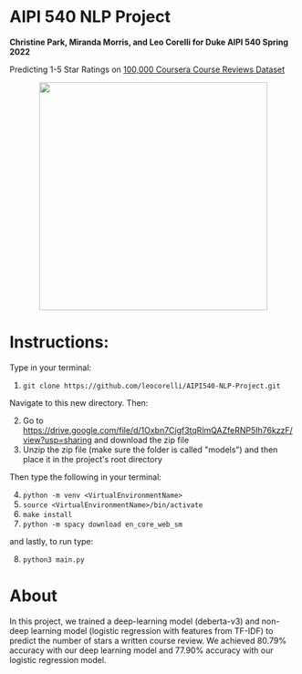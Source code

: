 # AIPI 540 NLP Project
**Christine Park, Miranda Morris, and Leo Corelli for Duke AIPI 540 Spring 2022**

Predicting 1-5 Star Ratings on [100,000 Coursera Course Reviews Dataset](https://www.kaggle.com/septa97/100k-courseras-course-reviews-dataset)

<p align="center">
  <img src="https://upload.wikimedia.org/wikipedia/commons/c/c3/FiveStarsInline5.svg" width="400" /> 
</p>

# Instructions:
Type in your terminal:
1. `git clone https://github.com/leocorelli/AIPI540-NLP-Project.git`

Navigate to this new directory. Then:

2. Go to https://drive.google.com/file/d/1Oxbn7Cigf3tqRlmQAZfeRNP5Ih76kzzF/view?usp=sharing and download the zip file
3. Unzip the zip file (make sure the folder is called "models") and then place it in the project's root directory

Then type the following in your terminal:

4. `python -m venv <VirtualEnvironmentName>`
5. `source <VirtualEnvironmentName>/bin/activate`
6. `make install`
7. `python -m spacy download en_core_web_sm`

and lastly, to run type:

8. `python3 main.py`

# About

In this project, we trained a deep-learning model (deberta-v3) and non-deep learning model (logistic regression with features from TF-IDF) to predict the number of stars a written course review. We achieved 80.79% accuracy with our deep learning model and 77.90% accuracy with our logistic regression model.
